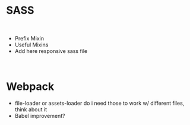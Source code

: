# SASS
<br>

- Prefix Mixin
- Useful Mixins
- Add here responsive sass file
<br>

# Webpack

- file-loader or assets-loader do i need those to work w/ different files, think about it
- Babel improvement?
